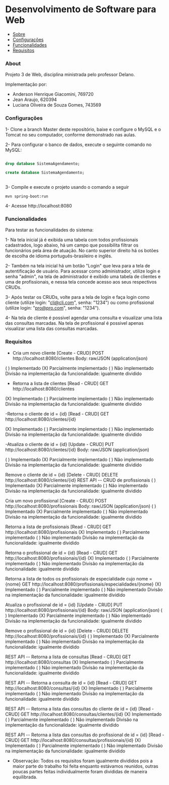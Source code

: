 # Desenvolvimento de Software para Web
 * [Sobre](#About)
 * [Configurações](#Configurações)
 * [Funcionalidades](#Funcionalidades)
 * [Requisitos](#Requisitos)
 
### About
 
Projeto 3 de Web, disciplina ministrada pelo professor Delano.

Implementação por:
  - Anderson Henrique Giacomini, 769720
  - Jean Araujo, 620394
  - Luciana Oliveira de Souza Gomes, 743569
  
### Configurações 

1- Clone a branch Master deste repositório, baixe e configure o MySQL e o Tomcat no seu computador, conforme demonstrado nas aulas. 

2- Para configurar o banco de dados, execute o seguinte comando no MySQL:

```sql 

drop database SistemaAgendamento;

create database SistemaAgendamento;
 
 ```
 
 3- Compile e execute o projeto usando o comando a seguir
 
 ```
 mvn spring-boot:run
 ```
 
 4- Acesse http://localhost:8080
 
 ### Funcionalidades
 
 Para testar as funcionalidades do sistema:
 
 1- Na tela inicial já é exibida uma tabela com todos profissionais cadastrados, logo abaixo, há um campo que possibilita filtrar os funcionários pela área de atuação. No canto superior direito há os botões de escolha de idioma português-brasileiro e inglês.
 
 2- Também na tela inicial há um botão "Login" que leva para a tela de autentificação de usuário. Para acessar como administrador, utilize login e senha "admin", na tela de administrador é exibido uma tabela de clientes e uma de profissionais, e nessa tela concede acesso aos seus respectivos CRUDs.

 3- Após testar os CRUDs, volte para a tela de login e faça login como cliente (utilize login: "cli@cli.com", senha: "1234") ou como profissional (utilize login: "pro@pro.com", senha: "1234").
 
 4- Na tela de cliente é possivel agendar uma consulta e visualizar uma lista das consultas marcadas. Na tela de profissional é possivel apenas visualizar uma lista das consultas marcadas.
 
 ### Requisitos

- Cria um novo cliente [Create - CRUD]
POST http://localhost:8080/clientes
Body: raw/JSON (application/json)

( ) Implementado (X) Parcialmente implementado ( ) Não implementado
Divisão na implementação da funcionalidade: igualmente dividido

- Retorna a lista de clientes [Read - CRUD]
GET http://localhost:8080/clientes

(X) Implementado ( ) Parcialmente implementado ( ) Não implementado
Divisão na implementação da funcionalidade: igualmente dividido

-Retorna o cliente de id = {id} [Read - CRUD]
GET http://localhost:8080/clientes/{id}

(X) Implementado ( ) Parcialmente implementado ( ) Não implementado
Divisão na implementação da funcionalidade: igualmente dividido

-Atualiza o cliente de id = {id} [Update - CRUD]
PUT http://localhost:8080/clientes/{id}
Body: raw/JSON (application/json)

( ) Implementado (X) Parcialmente implementado ( ) Não implementado
Divisão na implementação da funcionalidade: igualmente dividido

Remove o cliente de id = {id} [Delete - CRUD]
DELETE http://localhost:8080/clientes/{id}
REST API -- CRUD de profissionais
( ) Implementado (X) Parcialmente implementado ( ) Não implementado
Divisão na implementação da funcionalidade: igualmente dividido

Cria um novo profissional [Create - CRUD]
POST http://localhost:8080/profissionais
Body: raw/JSON (application/json)
( ) Implementado (X) Parcialmente implementado ( ) Não implementado
Divisão na implementação da funcionalidade: igualmente dividido

Retorna a lista de profissionais [Read - CRUD]
GET http://localhost:8080/profissionais
(X) Implementado ( ) Parcialmente implementado ( ) Não implementado
Divisão na implementação da funcionalidade: igualmente dividido

Retorna o profissional de id = {id} [Read - CRUD]
GET http://localhost:8080/profissionais/{id}
(X) Implementado ( ) Parcialmente implementado ( ) Não implementado
Divisão na implementação da funcionalidade: igualmente dividido

Retorna a lista de todos os profissionais de especialidade cujo nome = {nome}
GET http://localhost:8080/profissionais/especialidades/{nome}
(X) Implementado ( ) Parcialmente implementado ( ) Não implementado
Divisão na implementação da funcionalidade: igualmente dividido

Atualiza o profissional de id = {id} [Update - CRUD]
PUT http://localhost:8080/profissionais/{id}
Body: raw/JSON (application/json)
( ) Implementado (X) Parcialmente implementado ( ) Não implementado
Divisão na implementação da funcionalidade: igualmente dividido

Remove o profissional de id = {id} [Delete - CRUD]
DELETE http://localhost:8080/profissionais/{id}
( ) Implementado (X) Parcialmente implementado ( ) Não implementado
Divisão na implementação da funcionalidade: igualmente dividido

REST API -- Retorna a lista de consultas [Read - CRUD]
GET http://localhost:8080/consultas
(X) Implementado ( ) Parcialmente implementado ( ) Não implementado
Divisão na implementação da funcionalidade: igualmente dividido

REST API -- Retorna a consulta de id = {id} [Read - CRUD]
GET http://localhost:8080/consultas/{id}
(X) Implementado ( ) Parcialmente implementado ( ) Não implementado
Divisão na implementação da funcionalidade: igualmente dividido

REST API -- Retorna a lista das consultas do cliente de id = {id} [Read - CRUD]
GET http://localhost:8080/consultas/clientes/{id}
(X) Implementado ( ) Parcialmente implementado ( ) Não implementado
Divisão na implementação da funcionalidade: igualmente dividido

REST API -- Retorna a lista das consultas do profissional de id = {id} [Read - CRUD]
GET http://localhost:8080/consultas/profissionais/{id}
(X) Implementado ( ) Parcialmente implementado ( ) Não implementado
Divisão na implementação da funcionalidade: igualmente dividido
 

- Observação: Todos os requisitos foram igualmente divididos pois a maior parte do trabalho foi feita enquanto estávamos reunidos, outras poucas partes feitas individualmente foram divididas de maneira equilibrada.
